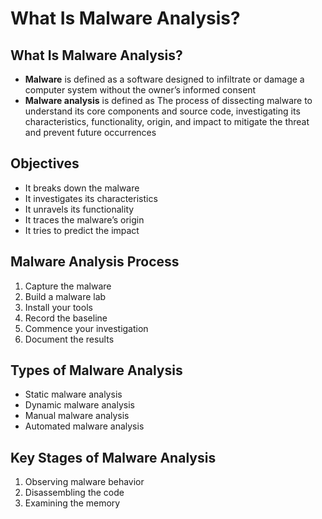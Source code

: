 # **What Is Malware Analysis?**
## **What Is Malware Analysis?**
- **Malware** is defined as a software designed to infiltrate or damage a computer system without the owner’s informed consent
- **Malware analysis** is defined as The process of dissecting malware to understand its core components and source code, investigating its characteristics, functionality, origin, and impact to mitigate the threat and prevent future occurrences
## **Objectives**
- It breaks down the malware
- It investigates its characteristics
- It unravels its functionality
- It traces the malware’s origin
- It tries to predict the impact
## **Malware Analysis Process**
1. Capture the malware
2. Build a malware lab
3. Install your tools
4. Record the baseline
5. Commence your investigation
6. Document the results
## **Types of Malware Analysis**
- Static malware analysis
- Dynamic malware analysis
- Manual malware analysis
- Automated malware analysis
## **Key Stages of Malware Analysis**
1. Observing malware behavior
2. Disassembling the code
3. Examining the memory